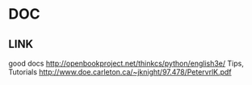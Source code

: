 # DOC
## LINK 
good docs http://openbookproject.net/thinkcs/python/english3e/
Tips, Tutorials http://www.doe.carleton.ca/~jknight/97.478/PetervrlK.pdf
